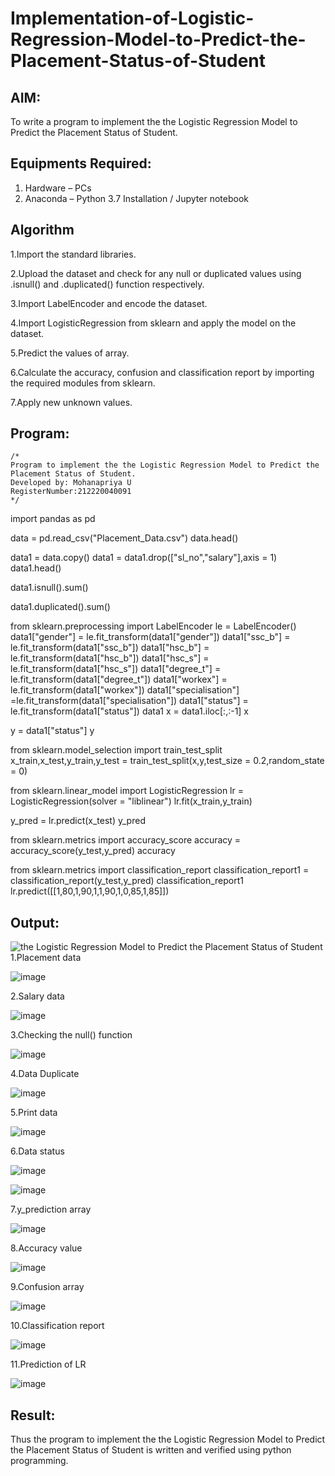 # Implementation-of-Logistic-Regression-Model-to-Predict-the-Placement-Status-of-Student

## AIM:
To write a program to implement the the Logistic Regression Model to Predict the Placement Status of Student.

## Equipments Required:
1. Hardware – PCs
2. Anaconda – Python 3.7 Installation / Jupyter notebook

## Algorithm
1.Import the standard libraries.

2.Upload the dataset and check for any null or duplicated values using .isnull() and .duplicated() function respectively.

3.Import LabelEncoder and encode the dataset.

4.Import LogisticRegression from sklearn and apply the model on the dataset.

5.Predict the values of array.

6.Calculate the accuracy, confusion and classification report by importing the required modules from sklearn.

7.Apply new unknown values.

 

## Program:
```
/*
Program to implement the the Logistic Regression Model to Predict the Placement Status of Student.
Developed by: Mohanapriya U
RegisterNumber:212220040091  
*/
```
import pandas as pd 

data = pd.read_csv("Placement_Data.csv") data.head()

data1 = data.copy() data1 = data1.drop(["sl_no","salary"],axis = 1) data1.head()

data1.isnull().sum()

data1.duplicated().sum()

from sklearn.preprocessing import LabelEncoder le =
LabelEncoder() data1["gender"] =
le.fit_transform(data1["gender"]) data1["ssc_b"] = 
le.fit_transform(data1["ssc_b"]) data1["hsc_b"] =
le.fit_transform(data1["hsc_b"]) data1["hsc_s"] =
le.fit_transform(data1["hsc_s"]) data1["degree_t"] = 
le.fit_transform(data1["degree_t"]) data1["workex"] = 
le.fit_transform(data1["workex"]) data1["specialisation"] =le.fit_transform(data1["specialisation"])
data1["status"] = le.fit_transform(data1["status"]) data1
x = data1.iloc[:,:-1] x

y = data1["status"] y

from sklearn.model_selection import train_test_split
x_train,x_test,y_train,y_test =
train_test_split(x,y,test_size = 0.2,random_state = 0)

from sklearn.linear_model import LogisticRegression lr
= LogisticRegression(solver = "liblinear")
lr.fit(x_train,y_train)

y_pred = lr.predict(x_test) y_pred

from sklearn.metrics import accuracy_score accuracy = 
accuracy_score(y_test,y_pred) accuracy


from sklearn.metrics import classification_report
classification_report1 =
classification_report(y_test,y_pred) 
classification_report1
lr.predict([[1,80,1,90,1,1,90,1,0,85,1,85]])





## Output:
![the Logistic Regression Model to Predict the Placement Status of Student](sam.png)
1.Placement data

![image](https://github.com/MohanapriyaU76/Implementation-of-Logistic-Regression-Model-to-Predict-the-Placement-Status-of-Student/assets/133958624/1ec74bae-d0e4-4767-84e7-ea9b49f56e0c)

2.Salary data

![image](https://github.com/MohanapriyaU76/Implementation-of-Logistic-Regression-Model-to-Predict-the-Placement-Status-of-Student/assets/133958624/d4214fab-c6ce-4b7e-a898-2a4d217fec77)

3.Checking the null() function

![image](https://github.com/MohanapriyaU76/Implementation-of-Logistic-Regression-Model-to-Predict-the-Placement-Status-of-Student/assets/133958624/9d53e324-8426-433f-8884-d8ddf61faca5)

4.Data Duplicate

![image](https://github.com/MohanapriyaU76/Implementation-of-Logistic-Regression-Model-to-Predict-the-Placement-Status-of-Student/assets/133958624/f3fbbb5d-b1df-433d-9199-9602efc28a50)

5.Print data

![image](https://github.com/MohanapriyaU76/Implementation-of-Logistic-Regression-Model-to-Predict-the-Placement-Status-of-Student/assets/133958624/c06f6071-e4c0-49e7-b9f3-621291b7bf42)

6.Data status

![image](https://github.com/MohanapriyaU76/Implementation-of-Logistic-Regression-Model-to-Predict-the-Placement-Status-of-Student/assets/133958624/e4759a41-446b-476a-bdde-621f63ba05cf)

![image](https://github.com/MohanapriyaU76/Implementation-of-Logistic-Regression-Model-to-Predict-the-Placement-Status-of-Student/assets/133958624/a7b04dc5-d225-4be9-8b94-0734a6316df6)

7.y_prediction array

![image](https://github.com/MohanapriyaU76/Implementation-of-Logistic-Regression-Model-to-Predict-the-Placement-Status-of-Student/assets/133958624/3b0ba225-c5fe-4470-bcae-74720bda755f)

8.Accuracy value

![image](https://github.com/MohanapriyaU76/Implementation-of-Logistic-Regression-Model-to-Predict-the-Placement-Status-of-Student/assets/133958624/262c9328-aabf-4ef4-b497-6477fa12c3e4)

9.Confusion array

![image](https://github.com/MohanapriyaU76/Implementation-of-Logistic-Regression-Model-to-Predict-the-Placement-Status-of-Student/assets/133958624/d6f0eecc-9a99-4758-b29a-939907f3323f)

10.Classification report

![image](https://github.com/MohanapriyaU76/Implementation-of-Logistic-Regression-Model-to-Predict-the-Placement-Status-of-Student/assets/133958624/16a0dd18-2bfa-4192-b1ca-1ef98c370a43)

11.Prediction of LR

![image](https://github.com/MohanapriyaU76/Implementation-of-Logistic-Regression-Model-to-Predict-the-Placement-Status-of-Student/assets/133958624/6eac5daf-93ed-4361-918e-ba46ae10acd1)


## Result:
Thus the program to implement the the Logistic Regression Model to Predict the Placement Status of Student is written and verified using python programming.
